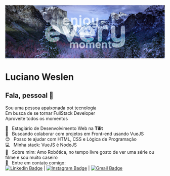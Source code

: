 
<!--
**LucianoWeslen11/lucianoweslen11** is a ✨ _special_ ✨ repository because its `README.md` (this file) appears on your GitHub profile.
2 sjsj
Here are some ideas to get you started:

- 🔭 I’m currently working on ...
- 🌱 I’m currently learning ...
- 👯 I’m looking to collaborate on ...
- 🤔 I’m looking for help with ...
- 💬 Ask me about ...
- 📫 How to reach me: ...
- 😄 Pronouns: ...
- ⚡ Fun fact: ...
-->

<img width="auto" src="assets/banner.png">

# Luciano Weslen

## Fala, pessoal 👋
Sou uma pessoa apaixonada pot tecnologia
<br/>Em busca de se tornar FullStack Developer
<br/>Aproveite todos os momentos

 :rocket:  &nbsp; Estagiário de Desenvolvimento Web na **Tilit**
 <br/> :purple_heart: &nbsp; Buscando colaborar com projetos em Front-end usando VueJS
 <br/> :blush: &nbsp; Posso te ajudar com HTML, CSS e Lógica de Programação
 <br/> :computer: &nbsp; Minha stack: VueJS é NodeJS
 <br/> 💬  &nbsp; Sobre mim: Amo Robótica, no tempo livre gosto de ver uma série ou filme e sou muito caseiro
 <br/> :email: &nbsp; Entre em contato comigo: 
<br/>[![Linkedin Badge](https://img.shields.io/badge/-Linkedin-blue?style=flat-square&logo=Linkedin&logoColor=white&link=https://www.linkedin.com/in/lucianoweslen11/)](Linkedin) 
|
[![Instagram Badge](https://img.shields.io/badge/-Instagram-critical?style=flat-square&logo=instagram&logoColor=white&link=https://www.instagram.com/lucianoweslen11/)](https://www.instagram.com/lucianoweslen11/)
| 
[![Gmail Badge](https://img.shields.io/badge/-luciano.weslen11@gmail.com-c14438?style=flat-square&logo=Gmail&logoColor=white&link=mailto:tgmarinho@gmail.com)](mailto:luciano.weslen11@gmail.com)

